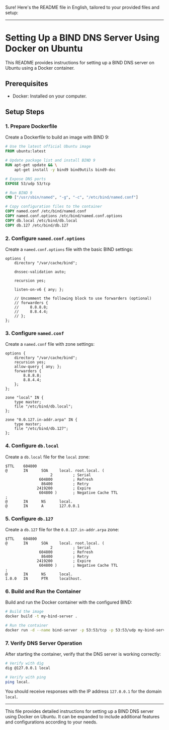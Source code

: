 Sure! Here's the README file in English, tailored to your provided files and setup:

---

# Setting Up a BIND DNS Server Using Docker on Ubuntu

This README provides instructions for setting up a BIND DNS server on Ubuntu using a Docker container.

## Prerequisites

- Docker: Installed on your computer.

## Setup Steps

### 1. Prepare Dockerfile

Create a Dockerfile to build an image with BIND 9:

```Dockerfile
# Use the latest official Ubuntu image
FROM ubuntu:latest

# Update package list and install BIND 9
RUN apt-get update && \
    apt-get install -y bind9 bind9utils bind9-doc

# Expose DNS ports
EXPOSE 53/udp 53/tcp

# Run BIND 9
CMD ["/usr/sbin/named", "-g", "-c", "/etc/bind/named.conf"]

# Copy configuration files to the container
COPY named.conf /etc/bind/named.conf
COPY named.conf.options /etc/bind/named.conf.options
COPY db.local /etc/bind/db.local
COPY db.127 /etc/bind/db.127
```

### 2. Configure `named.conf.options`

Create a `named.conf.options` file with the basic BIND settings:

```plaintext
options {
    directory "/var/cache/bind";

    dnssec-validation auto;

    recursion yes;

    listen-on-v6 { any; };

    // Uncomment the following block to use forwarders (optional)
    // forwarders {
    //     8.8.8.8;
    //     8.8.4.4;
    // };
};
```

### 3. Configure `named.conf`

Create a `named.conf` file with zone settings:

```plaintext
options {
    directory "/var/cache/bind";
    recursion yes;
    allow-query { any; };
    forwarders {
        8.8.8.8;
        8.8.4.4;
    };
};

zone "local" IN {
    type master;
    file "/etc/bind/db.local";
};

zone "0.0.127.in-addr.arpa" IN {
    type master;
    file "/etc/bind/db.127";
};
```

### 4. Configure `db.local`

Create a `db.local` file for the `local` zone:

```plaintext
$TTL    604800
@       IN      SOA     local. root.local. (
                    2         ; Serial
               604800         ; Refresh
                86400         ; Retry
              2419200         ; Expire
               604800 )       ; Negative Cache TTL
;
@       IN      NS      local.
@       IN      A       127.0.0.1
```

### 5. Configure `db.127`

Create a `db.127` file for the `0.0.127.in-addr.arpa` zone:

```plaintext
$TTL    604800
@       IN      SOA     local. root.local. (
                    2         ; Serial
               604800         ; Refresh
                86400         ; Retry
              2419200         ; Expire
               604800 )       ; Negative Cache TTL
;
@       IN      NS      local.
1.0.0   IN      PTR     localhost.
```

### 6. Build and Run the Container

Build and run the Docker container with the configured BIND:

```bash
# Build the image
docker build -t my-bind-server .

# Run the container
docker run -d --name bind-server -p 53:53/tcp -p 53:53/udp my-bind-server
```

### 7. Verify DNS Server Operation

After starting the container, verify that the DNS server is working correctly:

```bash
# Verify with dig
dig @127.0.0.1 local

# Verify with ping
ping local.
```

You should receive responses with the IP address `127.0.0.1` for the domain `local`.

---

This file provides detailed instructions for setting up a BIND DNS server using Docker on Ubuntu. It can be expanded to include additional features and configurations according to your needs.
